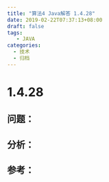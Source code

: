 ```yaml
---
title: "算法4 Java解答 1.4.28"
date: 2019-02-22T07:37:13+08:00
draft: false
tags:
   - JAVA
categories:
  - 技术
  - 归档
---
```



# 1.4.28

## 问题：


## 分析：


## 参考：


